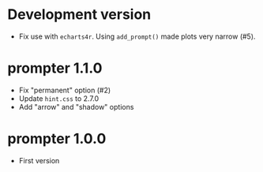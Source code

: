 # Development version

* Fix use with `echarts4r`. Using `add_prompt()` made plots very narrow (#5).

# prompter 1.1.0

* Fix "permanent" option (#2)
* Update `hint.css` to 2.7.0
* Add "arrow" and "shadow" options

# prompter 1.0.0

* First version
